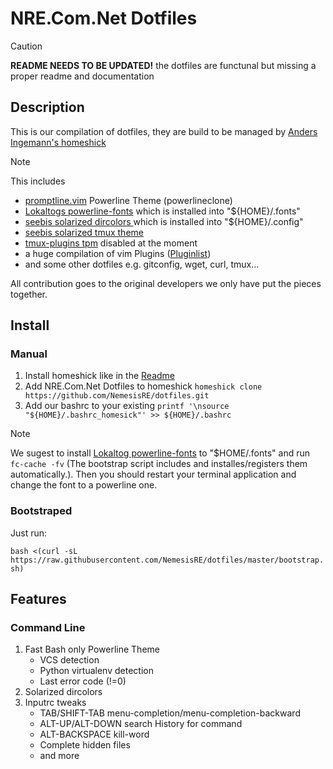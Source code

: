 # NRE.Com.Net Dotfiles

> [!CAUTION]
> **README NEEDS TO BE UPDATED!**
> the dotfiles are functunal but missing a proper readme and documentation

## Description

This is our compilation of dotfiles, they are build to be managed by [Anders Ingemann's homeshick](https://github.com/andsens/homeshick)

> [!NOTE]
> This includes

* [promptline.vim](https://github.com/edkolev/promptline.vim) Powerline Theme (powerlineclone)
* [Lokaltogs powerline-fonts](https://github.com/Lokaltog/powerline-fonts) which is installed into "${HOME}/.fonts"
* [seebis solarized dircolors ](https://github.com/seebi/dircolors-solarized#theme-1-256dark-by-seebi) which is installed into "${HOME}/.config"
* [seebis solarized tmux theme](https://github.com/seebi/tmux-colors-solarized)
* [tmux-plugins tpm](https://github.com/tmux-plugins/tpm) disabled at the moment
* a huge compilation of vim Plugins ([Pluginlist](https://github.com/NemesisRE/vimfiles/blob/master/home/.vim/rc/neobundle.rc.vim))
* and some other dotfiles e.g. gitconfig, wget, curl, tmux...

All contribution goes to the original developers we only have put the pieces together.

## Install

### Manual

1. Install homeshick like in the [Readme](https://github.com/andsens/homeshick/blob/master/README.md)
1. Add NRE.Com.Net Dotfiles to homeshick `homeshick clone https://github.com/NemesisRE/dotfiles.git`
1. Add our bashrc to your existing `printf '\nsource "${HOME}/.bashrc_homesick"' >> ${HOME}/.bashrc`

> [!NOTE]
> We sugest to install [Lokaltog powerline-fonts](https://github.com/Lokaltog/powerline-fonts) to "$HOME/.fonts"
> and run `fc-cache -fv` (The bootstrap script includes and installes/registers them automatically.).
> Then you should restart your terminal application and change the font to a powerline one.

### Bootstraped

Just run:

`bash <(curl -sL https://raw.githubusercontent.com/NemesisRE/dotfiles/master/bootstrap.sh)`

## Features

### Command Line

1. Fast Bash only Powerline Theme
    * VCS detection
    * Python virtualenv detection
    * Last error code (!=0)
1. Solarized dircolors
1. Inputrc tweaks
    * TAB/SHIFT-TAB menu-completion/menu-completion-backward
    * ALT-UP/ALT-DOWN search History for command
    * ALT-BACKSPACE kill-word
    * Complete hidden files
    * and more
